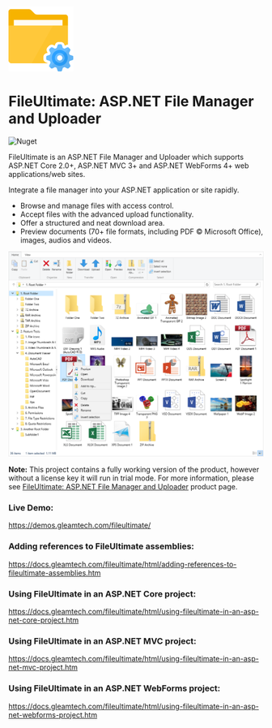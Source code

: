 !["FileUltimate Logo](fileultimate-logo.png)
# FileUltimate: ASP.NET File Manager and Uploader
![Nuget](https://img.shields.io/nuget/v/GleamTech.FileUltimate)

FileUltimate is an ASP.NET File Manager and Uploader which supports ASP.NET Core 2.0+, ASP.NET MVC 3+ and ASP.NET WebForms 4+ web applications/web sites.

Integrate a file manager into your ASP.NET application or site rapidly. 

- Browse and manage files with access control. 
- Accept files with the advanced upload functionality.
- Offer a structured and neat download area.
- Preview documents (70+ file formats, including PDF &#169; Microsoft Office), images, audios and videos.

![ASP.NET File Manager](fileultimate.png)

**Note:** This project contains a fully working version of the product, however without a license key it will run in trial mode. For more information, please see [FileUltimate: ASP.NET File Manager and Uploader](http://www.gleamtech.com/fileultimate) product page.

### Live Demo:
https://demos.gleamtech.com/fileultimate/

### Adding references to FileUltimate assemblies:
https://docs.gleamtech.com/fileultimate/html/adding-references-to-fileultimate-assemblies.htm

### Using FileUltimate in an ASP.NET Core project:
https://docs.gleamtech.com/fileultimate/html/using-fileultimate-in-an-asp-net-core-project.htm

### Using FileUltimate in an ASP.NET MVC project:
https://docs.gleamtech.com/fileultimate/html/using-fileultimate-in-an-asp-net-mvc-project.htm

### Using FileUltimate in an ASP.NET WebForms project:
https://docs.gleamtech.com/fileultimate/html/using-fileultimate-in-an-asp-net-webforms-project.htm


